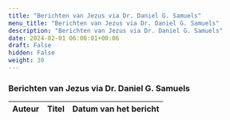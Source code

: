 ```yaml
---
title: "Berichten van Jezus via Dr. Daniel G. Samuels"
menu_title: "Berichten van Jezus via Dr. Daniel G. Samuels"
description: "Berichten van Jezus via Dr. Daniel G. Samuels"
date: 2024-02-01 06:00:01+00:06
draft: False
hidden: False
weight: 30
---
```

### Berichten van Jezus via Dr. Daniel G. Samuels

**Auteur** | **Titel** | **Datum van het bericht**
---|---|---
